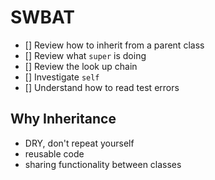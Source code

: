 # SWBAT
- [] Review how to inherit from a parent class
- [] Review what `super` is doing
- [] Review the look up chain
- [] Investigate `self`
- [] Understand how to read test errors


## Why Inheritance
- DRY, don't repeat yourself 
- reusable code
- sharing functionality between classes 